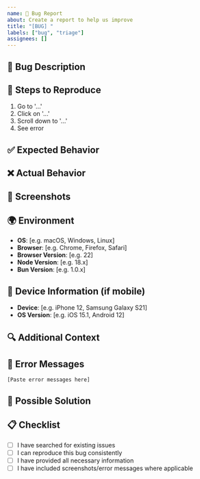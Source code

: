 ```yaml
---
name: 🐛 Bug Report
about: Create a report to help us improve
title: "[BUG] "
labels: ["bug", "triage"]
assignees: []
---
```


## 🐛 Bug Description

<!-- A clear and concise description of what the bug is -->

## 🔄 Steps to Reproduce

1. Go to '...'
2. Click on '...'
3. Scroll down to '...'
4. See error

## ✅ Expected Behavior

<!-- A clear and concise description of what you expected to happen -->

## ❌ Actual Behavior

<!-- A clear and concise description of what actually happened -->

## 📸 Screenshots

<!-- If applicable, add screenshots to help explain your problem -->

## 🌍 Environment

- **OS**: [e.g. macOS, Windows, Linux]
- **Browser**: [e.g. Chrome, Firefox, Safari]
- **Browser Version**: [e.g. 22]
- **Node Version**: [e.g. 18.x]
- **Bun Version**: [e.g. 1.0.x]

## 📱 Device Information (if mobile)

- **Device**: [e.g. iPhone 12, Samsung Galaxy S21]
- **OS Version**: [e.g. iOS 15.1, Android 12]

## 🔍 Additional Context

<!-- Add any other context about the problem here -->

## 🚨 Error Messages

<!-- Include any error messages or stack traces -->

```
[Paste error messages here]
```

## 🔧 Possible Solution

<!-- If you have suggestions on how to fix the bug, please describe them here -->

## 📋 Checklist

- [ ] I have searched for existing issues
- [ ] I can reproduce this bug consistently
- [ ] I have provided all necessary information
- [ ] I have included screenshots/error messages where applicable
